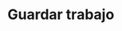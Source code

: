 # Guardar trabajo

<api-endpoint openapi-path="../openapi.yaml" endpoint="/trabajos" method="post"/>